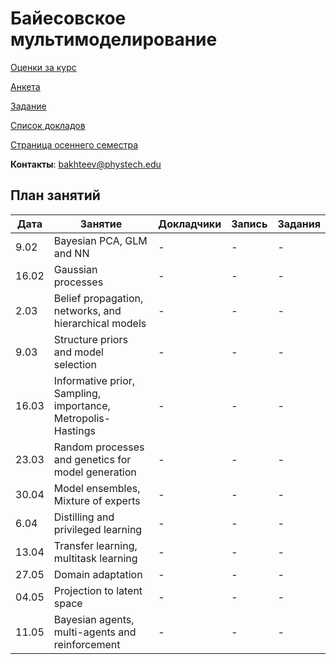 # Байесовское мультимоделирование
[Оценки за курс](eval.md)



[Анкета](TODO)

[Задание](TODO)

[Список докладов](talks.md)

[Страница осеннего семестра](main_fall_21.md)

**Контакты**: bakhteev@phystech.edu

## План занятий
|Дата|Занятие|Докладчики|Запись| Задания |
| --- | --- | --- | --- | --- |
| 9.02 | Bayesian PCA, GLM and NN | -  | - | - |
| 16.02 | Gaussian processes | - | - | - |
| 2.03 | Belief propagation, networks, and hierarchical models  | -  | - | - |
| 9.03 | Structure priors and model selection | -  | - | - |
| 16.03 | Informative prior, Sampling, importance, Metropolis-Hastings | -  | - | - |
| 23.03 | Random processes and genetics for model generation | -  | - | - |
| 30.04| Model ensembles, Mixture of experts | -  | - | - |
| 6.04 | Distilling and privileged learning  | -  | - | - |
| 13.04 | Transfer learning, multitask learning | -  | - | - |
| 27.05| Domain adaptation | -  | - | - |
| 04.05 | Projection to latent space | -  | - | - |
| 11.05 | Bayesian agents, multi-agents and reinforcement | -  | - | - |


